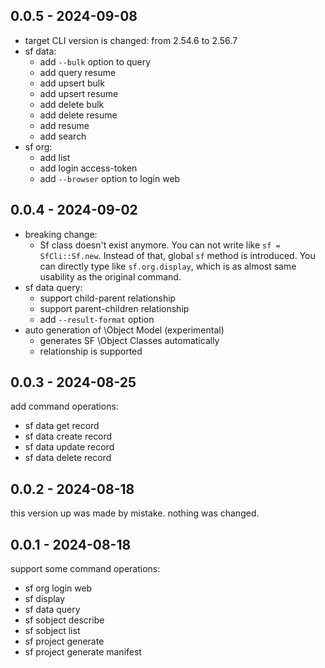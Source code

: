 ## 0.0.5 - 2024-09-08
- target CLI version is changed: from 2.54.6 to 2.56.7
- sf data:
  - add `--bulk` option to query
  - add query resume
  - add upsert bulk
  - add upsert resume
  - add delete bulk
  - add delete resume
  - add resume
  - add search
- sf org:
  - add list
  - add login access-token
  - add `--browser` option to login web

## 0.0.4 - 2024-09-02
- breaking change:
  - Sf class doesn't exist anymore. You can not write like `sf = SfCli::Sf.new`. Instead of that,  global `sf` method is introduced. You can directly type like `sf.org.display`, which is as almost same usability as the original command. 
- sf data query:
  - support child-parent relationship
  - support parent-children relationship
  - add `--result-format` option
- auto generation of \Object Model (experimental)
  - generates SF \Object Classes automatically
  - relationship is supported

## 0.0.3 - 2024-08-25
add command operations:

- sf data get record
- sf data create record
- sf data update record
- sf data delete record

## 0.0.2 - 2024-08-18
this version up was made by mistake.
nothing was changed.

## 0.0.1 - 2024-08-18
support some command operations:

- sf org login web
- sf display
- sf data query
- sf sobject describe
- sf sobject list
- sf project generate
- sf project generate manifest
